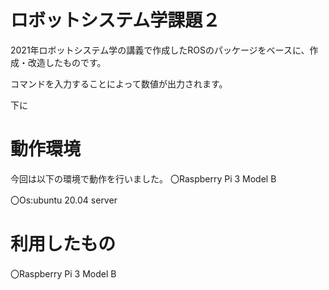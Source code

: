 # ロボットシステム学課題２
2021年ロボットシステム学の講義で作成したROSのパッケージをベースに、作成・改造したものです。

コマンドを入力することによって数値が出力されます。

下に

# 動作環境
今回は以下の環境で動作を行いました。
〇Raspberry Pi 3 Model B

〇Os:ubuntu 20.04 server

# 利用したもの
〇Raspberry Pi 3 Model B


